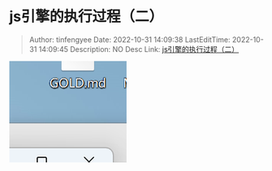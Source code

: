 # js引擎的执行过程（二） <!-- omit in toc -->

> Author: tinfengyee
> Date: 2022-10-31 14:09:38
> LastEditTime: 2022-10-31 14:09:45
> Description: NO Desc
> Link: [js引擎的执行过程（二）](https://heyingye.github.io/2018/03/26/js%E5%BC%95%E6%93%8E%E7%9A%84%E6%89%A7%E8%A1%8C%E8%BF%87%E7%A8%8B%EF%BC%88%E4%BA%8C%EF%BC%89/)

![image-20221031141247861](js引擎的执行过程(二).assets/image-20221031141247861.png)
